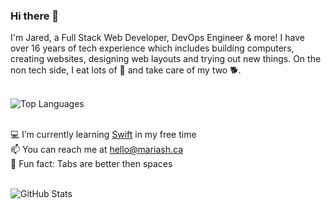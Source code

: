<h3>Hi there 👋</h3>
I'm Jared, a Full Stack Web Developer, DevOps Engineer & more! I have over 16 years of tech experience which includes building computers, creating websites, designing web layouts and trying out new things. On the non tech side, I eat lots of 🍝 and take care of my two 🐕.
<br><br>

![Top Languages](https://github-readme-stats.vercel.app/api/top-langs/?username=HugeIRL&show_icons=true&theme=dracula&locale=en&layout=compact)
<br>

<br> 💻 I’m currently learning <a href="https://developer.apple.com/swift/">Swift</a> in my free time
<br> 📫 You can reach me at hello@mariash.ca
<br> 🤔 Fun fact: Tabs are better then spaces
<br><br>

![GitHub Stats](https://github-readme-stats.vercel.app/api/?username=HugeIRL&show_icons=true&count_private=true&theme=dracula&locale=en&layout=compact)
<br>
<!-- ![Github stats](https://github-readme-stats.vercel.app/api?username=HugeIRL&theme=onedark&show_icons=true&count_private=true)<br> -->



<!--
**HugeIRL/HugeIRL** is a ✨ _special_ ✨ repository because its `README.md` (this file) appears on your GitHub profile.

Here are some ideas to get you started:

- 🔭 I’m currently working on ...
- 🌱 I’m currently learning ...
- 👯 I’m looking to collaborate on ...
- 🤔 I’m looking for help with ...
- 💬 Ask me about ...
- 📫 How to reach me: ...
- 😄 Pronouns: ...
- ⚡ Fun fact: ...
-->
